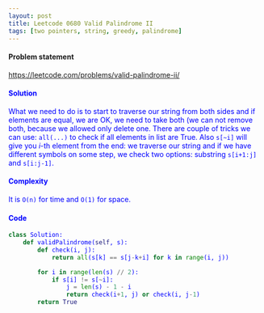 ```yaml
---
layout: post
title: Leetcode 0680 Valid Palindrome II
tags: [two pointers, string, greedy, palindrome]
---
```


#### Problem statement

<a href="https://leetcode.com/problems/valid-palindrome-ii/"> <font color = blue>https://leetcode.com/problems/valid-palindrome-ii/

#### Solution
What we need to do is to start to traverse our string from both sides and if elements are equal, we are OK, we need to take both (we can not remove both, because we allowed only delete one. There are couple of tricks we can use: `all(...)` to check if all elements in list are True. Also `s[~i]` will give you $i$-th element from the end: we traverse our string and if we have different symbols on some step, we check two options: substring `s[i+1:j]` and `s[i:j-1]`.

#### Complexity
It is `O(n)` for time and `O(1)` for space.

#### Code
```python
class Solution:
    def validPalindrome(self, s):
        def check(i, j):
            return all(s[k] == s[j-k+i] for k in range(i, j))

        for i in range(len(s) // 2):
            if s[i] != s[~i]:
                j = len(s) - 1 - i
                return check(i+1, j) or check(i, j-1)
        return True
```

